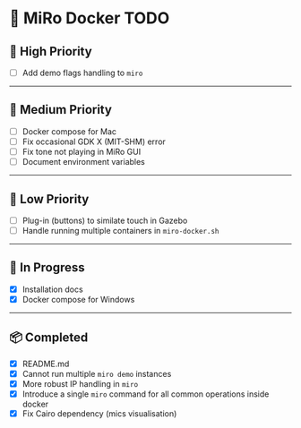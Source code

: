 # 🧭 MiRo Docker TODO

## 🚀 High Priority

- [ ] Add demo flags handling to `miro`

---

## 🧩 Medium Priority

- [ ] Docker compose for Mac
- [ ] Fix occasional GDK X (MIT-SHM) error
- [ ] Fix tone not playing in MiRo GUI
- [ ] Document environment variables

---

## 🌱 Low Priority

- [ ] Plug-in (buttons) to similate touch in Gazebo
- [ ] Handle running multiple containers in `miro-docker.sh`

---

## 🧪 In Progress

- [x] Installation docs
- [x] Docker compose for Windows

---

## 📦 Completed

- [x] README.md
- [x] Cannot run multiple `miro demo` instances
- [x] More robust IP handling in `miro`
- [x] Introduce a single `miro` command for all common operations inside docker
- [x] Fix Cairo dependency (mics visualisation)
